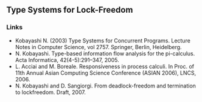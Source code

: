 ## Type Systems for Lock-Freedom



### Links
  - Kobayashi N. (2003) Type Systems for Concurrent Programs. Lecture Notes in Computer Science, vol 2757. Springer, Berlin, Heidelberg.
  - N. Kobayashi. Type-based information flow analysis for the pi-calculus. Acta Informatica, 42(4-5):291–347, 2005.
  - L. Acciai and M. Boreale. Responsiveness in process calculi. In Proc. of 11th Annual Asian Computing Science Conference (ASIAN 2006), LNCS, 2006.
  - N. Kobayashi and D. Sangiorgi. From deadlock-freedom and termination to lockfreedom. Draft, 2007.  
